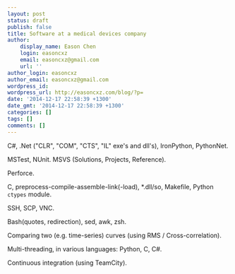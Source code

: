 ```yaml
---
layout: post
status: draft
publish: false
title: Software at a medical devices company
author:
    display_name: Eason Chen
    login: easoncxz
    email: easoncxz@gmail.com
    url: ''
author_login: easoncxz
author_email: easoncxz@gmail.com
wordpress_id: 
wordpress_url: http://easoncxz.com/blog/?p=
date: '2014-12-17 22:58:39 +1300'
date_gmt: '2014-12-17 22:58:39 +1300'
categories: []
tags: []
comments: []
---
```

C#, .Net ("CLR", "COM", "CTS", "IL" exe's and dll's), IronPython, PythonNet.

MSTest, NUnit. MSVS (Solutions, Projects, Reference).

Perforce.

C, preprocess-compile-assemble-link(-load), *.dll/so, Makefile, Python <code>ctypes</code> module.

SSH, SCP, VNC.

Bash(quotes, redirection), sed, awk, zsh.

Comparing two (e.g. time-series) curves (using RMS / Cross-correlation).

Multi-threading, in various languages: Python, C, C#.

Continuous integration (using TeamCity).